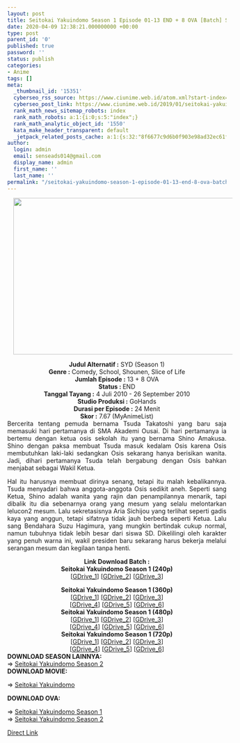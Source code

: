 ```yaml
---
layout: post
title: Seitokai Yakuindomo Season 1 Episode 01-13 END + 8 OVA [Batch] Subtitle Indonesia
date: 2020-04-09 12:38:21.000000000 +00:00
type: post
parent_id: '0'
published: true
password: ''
status: publish
categories:
- Anime
tags: []
meta:
  _thumbnail_id: '15351'
  cyberseo_rss_source: https://www.ciunime.web.id/atom.xml?start-index=3151&max-results=150
  cyberseo_post_link: https://www.ciunime.web.id/2019/01/seitokai-yakuindomo-season-1-episode-01.html
  rank_math_news_sitemap_robots: index
  rank_math_robots: a:1:{i:0;s:5:"index";}
  rank_math_analytic_object_id: '1550'
  kata_make_header_transparent: default
  _jetpack_related_posts_cache: a:1:{s:32:"8f6677c9d6b0f903e98ad32ec61f8deb";a:2:{s:7:"expires";i:1663229781;s:7:"payload";a:0:{}}}
author:
  login: admin
  email: senseads014@gmail.com
  display_name: admin
  first_name: ''
  last_name: ''
permalink: "/seitokai-yakuindomo-season-1-episode-01-13-end-8-ova-batch-subtitle-indonesia/"
---
```

<div class="separator" style="clear: both; text-align: center;"><a href="https://4.bp.blogspot.com/-3z82k_co_ZY/XD3HIPe4boI/AAAAAAAAHa4/jCJHGBSB2JEVTfNs715dt-8rOcqzcS-SwCLcBGAs/s1600/Seitokai%2BYakuindomo%2BSeason%2B1.jpg" imageanchor="1" style="margin-left: 1em; margin-right: 1em;"><img border="0" data-original-height="720" data-original-width="1280" height="360" src="{{ site.baseurl }}/assets/2020/04/Seitokai%2BYakuindomo%2BSeason%2B1.jpg" width="640" /></a></div>
<p>
<div style="text-align: center;"><b>Judul Alternatif :</b> SYD (Season 1)</div>
<div style="text-align: center;"><b><b>Genre :</b></b> Comedy, School, Shounen, Slice of Life</div>
<div style="text-align: center;"><b>Jumlah Episode :</b> 13 + 8 OVA<br /><b>Status :&nbsp;</b>END<br /><b>Tanggal Tayang :</b> 4 Juli 2010 - 26 September 2010<br /><b>Studio Produksi :</b> GoHands<br /><b>Durasi per Episode :</b>&nbsp;24 Menit</div>
<div style="text-align: center;"><b>Skor :</b> 7.67 (MyAnimeList)</div>
<div style="text-align: center;"></div>
<div style="text-align: justify;">Bercerita tentang pemuda bernama Tsuda Takatoshi yang baru saja memasuki hari pertamanya di SMA Akademi Ousai. Di hari pertamanya ia bertemu dengan ketua osis sekolah itu yang bernama Shino Amakusa. Shino dengan paksa membuat Tsuda masuk kedalam Osis karena Osis membutuhkan laki-laki sedangkan Osis sekarang hanya berisikan wanita. Jadi, dihari pertamanya Tsuda telah bergabung dengan Osis bahkan menjabat sebagai Wakil Ketua.</p>
<p>Hal itu harusnya membuat dirinya senang, tetapi itu malah kebalikannya. Tsuda menyadari bahwa anggota-anggota Osis sedikit aneh. Seperti sang Ketua, Shino adalah wanita yang rajin dan penampilannya menarik, tapi dibalik itu dia sebenarnya orang yang mesum yang selalu melontarkan lelucon2 mesum. Lalu sekretasisnya Aria Sichijou yang terlihat seperti gadis kaya yang anggun, tetapi sifatnya tidak jauh berbeda seperti Ketua. Lalu sang Bendahara&nbsp;Suzu Hagimura, yang mungkin bertindak cukup normal, namun tubuhnya tidak lebih besar dari siswa SD. Dikelilingi oleh karakter yang penuh warna ini, wakil presiden baru sekarang harus bekerja melalui serangan mesum dan kegilaan tanpa henti.</p></div>
<div style="text-align: justify;"></div>
<div style="text-align: justify;"></div>
<div style="text-align: center;"><b>Link Download Batch :</b></div>
<div style="text-align: center;">
<div style="text-align: center;"><b>Seitokai Yakuindomo Season 1 (240p)</b></div>
<div style="text-align: center;">[<a href="https://drive.google.com/uc?export=download&amp;id=1fGymxMJkgmz8nrwlhNsMDj1S4jlOm93Z" target="_blank" rel="noopener">GDrive_1</a>] [<a href="https://drive.google.com/uc?export=download&amp;id=1yaw97rBaV76EqQBiccQZ4zV8DhLwO0lM" target="_blank" rel="noopener">GDrive_2</a>] [<a href="https://drive.google.com/uc?id=0B_2ksghtLoTdbW5TWDN4V1hwTzA&amp;export=download" target="_blank" rel="noopener">GDrive_3</a>]</p>
</div>
</div>
<div style="text-align: center;"><b>Seitokai Yakuindomo Season 1 (360p)</b></div>
<div style="text-align: center;">[<a href="https://drive.google.com/uc?id=1Jre4ZBeeTEXwaDRyIU1jDs3SnzhmWj3r" target="_blank" rel="noopener">GDrive_1</a>] [<a href="https://drive.google.com/uc?export=download&amp;id=1t5j_Qf3hn8VvzbSd5iGCEvmUSYodVsn5" target="_blank" rel="noopener">GDrive_2</a>] [<a href="https://drive.google.com/uc?export=download&amp;id=15tUFqDio6s9Ktp-wTdIrlkr0c9S-OKQA" target="_blank" rel="noopener">GDrive_3</a>]<br />[<a href="https://drive.google.com/uc?export=download&amp;id=1j-OhyzQOP9QVCb8y5W6kZ3kn1FEEqDZc" target="_blank" rel="noopener">GDrive_4</a>] [<a href="https://drive.google.com/uc?export=download&amp;id=1dQ82gkFtIZQIrF6QH4o-7Ok8V3XzCRIB" target="_blank" rel="noopener">GDrive_5</a>] [<a href="https://drive.google.com/uc?id=0B_2ksghtLoTdY1ktdmhzM3ZDRXM&amp;export=download" target="_blank" rel="noopener">GDrive_6</a>]</div>
<div style="text-align: center;"></div>
<div style="text-align: center;"><b>Seitokai Yakuindomo Season 1 (480p)</b><br />[<a href="https://drive.google.com/uc?export=download&amp;id=13yQbplrgovtm3AReQNQjyGfHtfWwDM6I" target="_blank" rel="noopener">GDrive_1</a>] [<a href="https://drive.google.com/uc?id=1ljCdkw4SwM4kR8yn1hcCs0VR0hsww0vd" target="_blank" rel="noopener">GDrive_2</a>] [<a href="https://drive.google.com/uc?export=download&amp;id=19Pv1DNmtTT-vkIrlFq81PmjrGEvgWEEC" target="_blank" rel="noopener">GDrive_3</a>]<br />[<a href="https://drive.google.com/uc?export=download&amp;id=13hRwqj8iXuHBCMs6j4l0TswBc8OP1AId" target="_blank" rel="noopener">GDrive_4</a>] [<a href="https://drive.google.com/uc?export=download&amp;id=1gkJfMl-9qfhf9ZM2-ul7aV2WhqbKVij_" target="_blank" rel="noopener">GDrive_5</a>] [<a href="https://drive.google.com/uc?export=download&amp;id=1SgNJNncBN17_MC3JnSLOwJtrIj1ntY_t" target="_blank" rel="noopener">GDrive_6</a>]</div>
<div style="text-align: center;"><b>Seitokai Yakuindomo Season 1 (720p)</b><br />[<a href="https://drive.google.com/uc?export=download&amp;id=1OV-nlKm3Uk6xUhpRjYOh4DyBgSQfWvmo" target="_blank" rel="noopener">GDrive_1</a>] [<a href="https://drive.google.com/uc?id=1dZeZWv1PKtcVzNek-yuAqV0HakDu5Wgc" target="_blank" rel="noopener">GDrive_2</a>] [<a href="https://drive.google.com/uc?export=download&amp;id=1WzGibjdgc-rbftxNsNJgrchYOYBHA65A" target="_blank" rel="noopener">GDrive_3</a>]<br />[<a href="https://drive.google.com/uc?export=download&amp;id=1WqbNETubLx2hgLWtCqJCBmpsl7TP6xnp" target="_blank" rel="noopener">GDrive_4</a>] [<a href="https://drive.google.com/uc?export=download&amp;id=1me3AdlxzhOb6zY_dwNUTfzckPWyQZgsa" target="_blank" rel="noopener">GDrive_5</a>] [<a href="https://drive.google.com/uc?export=download&amp;id=1cprSZoLqr3bvXrTc-cnhB_aVll1kn09B" target="_blank" rel="noopener">GDrive_6</a>]
<div style="text-align: justify;"></div>
<div style="text-align: justify;"></div>
<div style="text-align: justify;"><b>DOWNLOAD SEASON LAINNYA:</b></div>
<div style="text-align: justify;"></div>
<div style="text-align: justify;">=&gt; <a href="https://www.ciunime.web.id/2019/01/seitokai-yakuindomo-season-2-episode-01.html" target="_blank" rel="noopener">Seitokai Yakuindomo Season 2</a></div>
<div style="text-align: justify;"><b>DOWNLOAD MOVIE:</b></p>
<p>=&gt;&nbsp;<a href="https://www.ciunime.web.id/2019/01/seitokai-yakuindomo-movie-subtitle.html" target="_blank" rel="noopener">Seitokai Yakuindomo</a></p>
<p><b>DOWNLOAD OVA:</b></p>
<p>=&gt;&nbsp;<a href="https://www.ciunime.web.id/2019/07/seitokai-yakuindomo-season-1-episode-01.html" target="_blank" rel="noopener">Seitokai Yakuindomo Season 1</a><br />=&gt; <a href="https://www.ciunime.web.id/2019/07/seitokai-yakuindomo-season-2-episode-01.html" target="_blank" rel="noopener">Seitokai Yakuindomo Season 2</a></p>
</div>
</div>
<link rel="stylesheet" href="https://cdnjs.cloudflare.com/ajax/libs/font-awesome/4.7.0/css/font-awesome.min.css" />
<div class="divbtn"> <a href="https://handymansurrender.com/fihup8buzv?key=94550f7ce39444073321dde3b8782f97" class="btn"><i class="fa fa-download"></i> Direct Link</a> </div>
